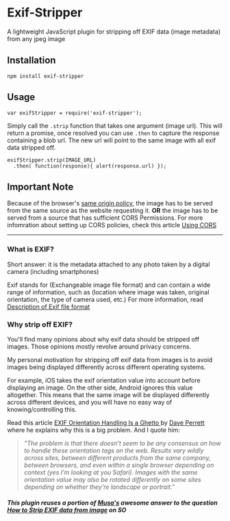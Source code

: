 # Exif-Stripper
A lightweight JavaScript plugin for stripping off EXIF data (image metadata) from any jpeg image

## Installation
  `npm install exif-stripper`

## Usage
  `var exifStripper = require('exif-stripper');`
  
  Simply call the `.strip` function that takes one argument (image url). This will return a promise, once resolved you can use `.then` to capture the response containing a blob url. The new url will point to the same image with all exif data stripped off.
  
  ```
  exifStripper.strip(IMAGE_URL)
    .then( function(response){ alert(response.url) });
  ```

## Important Note
  Because of the browser's [same origin policy](https://en.wikipedia.org/wiki/Same_origin_policy), the image has to be served from the same source as the website requesting it. **OR** the image has to be served from a source that has sufficient CORS Permissions. For more infomration about setting up CORS policies, check this article [Using CORS](http://www.html5rocks.com/en/tutorials/cors/)

***

### What is EXIF?
  Short answer: it is the metadata attached to any photo taken by a digital camera (including smartphones)
  
  Exif stands for (Exchangeable image file format) and can contain a wide range of information, such as (location where image was taken, original orientation, the type of camera used, etc.)
  For more information, read [Description of Exif file format](http://www.media.mit.edu/pia/Research/deepview/exif.html)
  
### Why strip off EXIF?
  You'll find many opinions about why exif data should be stripped off images. Those opinions mostly revolve around privacy concerns.
  
  My personal motivation for stripping off exif data from images is to avoid images being displayed differently across different operating systems. 
  
  For example, iOS takes the exif orientation value into account before displaying an image. On the other side, Android ignores this value altogether. This means that the same image will be displayed differently across different devices, and you will have no easy way of knowing/controlling this.
  
  Read this article [EXIF Orientation Handling Is a Ghetto
](http://www.daveperrett.com/articles/2012/07/28/exif-orientation-handling-is-a-ghetto/) by [Dave Perrett](http://www.daveperrett.com/articles/2012/07/28/exif-orientation-handling-is-a-ghetto/) where he explains why this is a big problem. And I quote him:
> *"The problem is that there doesn’t seem to be any consensus on how to handle these orientation tags on the web. Results vary wildly across sites, between different products from the same company, between browsers, and even within a single browser depending on context (yes I’m looking at you Safari). Images with the same orientation value may also be rotated differently on some sites depending on whether they’re landscape or portrait."*

##### *This plugin reuses a portion of [Musa's](http://stackoverflow.com/users/1353011/musa) awesome answer to the question [How to Strip EXIF data from image](http://stackoverflow.com/questions/27638402/strip-exif-data-from-image) on SO*

